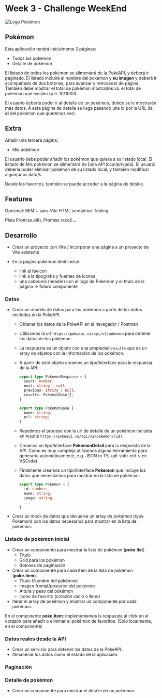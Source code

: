 # Week 3 - Challenge WeekEnd

![Logo Pokémon](pokemon-logo.svg)

## Pokémon

Esta aplicación tendrá inicialmente 2 páginas:

- Todos los pokémon
- Detalle de pokémon

El listado de todos los pokémon se alimentará de la [PokéAPI](https://pokeapi.co/), y deberá ir paginado. El listado incluirá el nombre del pokemon y **su imagen** y deberá ir acompañado de dos botones, para avanzar y retroceder de página. También debe mostrar el total de pokèmon mostrados vs. el total de pokèmon que existen (p.e. 10/1000).

El usuario debería poder ir al detalle de un pokémon, donde se le mostrarán más datos.
A esta página de detalle se llega pasando una id por la URL (la id del pokémon que queremos ver).

## Extra

Añadir una tercera página:

- Mis pokémon

El usuario debe poder añadir los pokémon que quiera a su listado local. El listado de Mis pokémon se alimentará de [una API local/privada]. El usuario debería poder eliminar pokémon de su listado local, y también modificar algún/unos dato/s.

Desde los favoritos, también se puede acceder a la página de detalle. 

## Features

Opcional: BEM + sass
Vite
HTML semántico
Testing

Pista Promise.all(), Promise.race()...

## Desarrollo

- Crear un proyecto con Vite / incorporar una página a un proyecto de Vite existente.
- En la página pokemon.html incluir

  - link al favicon
  - link a la tipografía y fuentes de iconos
  - una cabecera (header) con el logo de Pokémon y el título de la página -> futuro componente

### Datos

- Crear un modelo de datos para los pokémon a partir de los datos recibidos en la PokeAPI.

  - Obtener los datos de la PokeAPI en el navegador / Postman
  - Utilizamos la url `https://pokeapi.co/api/v2/pokemon` para obtener los datos de los pokémon. 
  - La respuesta es un objeto con una propiedad `results` que es un array de objetos con la información de los pokémon.
  - A partir de este objeto creamos un tipo/interface para la respuesta de la API.

    ```typescript
    export type PokemonResponse = {
      count: number;
      next: string | null;
      previous: string | null;
      results: PokemonBase[];
    }

    export type PokemonBase {
      name: string;
      url: string;
    }
    ```

  - Repetimos el proceso con la url de detalle de un pokémon incluida en results
  `https://pokeapi.co/api/v2/pokemon/{id}`.
  - Creamos un tipo/interface **PokemonDetail** para la respuesta de la API. Como es muy compleja utilizamos alguna herramienta para generarla automáticamente, e.g. JSON to TS. (alt-shift-ctrl-v en VSCode)

  - Finalmente creamos un tipo/interface **Pokemon** que incluye los datos que necesitamos para mostrar en la lista de pokémon.

    ```typescript
    export type Pokemon = {
      id: number;
      name: string;
      image: string;
      ...
    }
    ```

- Crear un mock de datos que devuelva un array de pokémon (type Pokemon) con los datos necesarios para mostrar en la lista de pokémon.

### Listado de pokémon inicial

- Crear un componente para mostrar la lista de pokémon (**poke.list**).
  - Titulo
  - Grid para los pokémon
  - Botones de paginación
- Crear un componente para cada item de la lista de pokémon (**poke.item**).
  - Titulo (Nombre del pokémon)
  - Imagen frontal/posterior del pokémon
  - Altura y peso del pokémon
  - Icono de favorito (corazón vacío o lleno)
- Iterar el array de pokémon y mostrar un componente por cada pokémon.

En el componente **poke.item**: implementamos la respuesta al click en el corazón para añadir o eliminar el pokémon de favoritos. (Solo localmente, en el componente)

### Datos reales desde la API

- Crear un servicio para obtener los datos de la PokeAPI.
- Almacenar los datos como el estado de la aplicación.

### Paginación

### Detalle de pokémon

- Crear un componente para mostrar el detalle de un pokémon.
